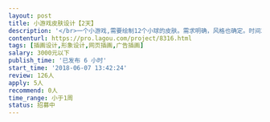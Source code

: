 ```yaml
---                
layout: post       
title: 小游戏皮肤设计【2天】           
description: '</br>一个小游戏,需要绘制12个小球的皮肤。需求明确，风格也确定。时间2天内。</br></br>人员要求：</br>有绘画能力</br>沟通能力强</br>有游戏美术经验</br>时间充沛</br>'     
contenturl: https://pro.lagou.com/project/8316.html      
tags: [插画设计,形象设计,网页插画,广告插画]            
salary: 3000元以下          
publish_time: '已发布 6 小时'         
start_time: '2018-06-07 13:42:24'           
review: 126人                   
apply: 5人                   
recommend: 0人                   
time_range: 小于1周              
status: 招募中                  
---                 
```

